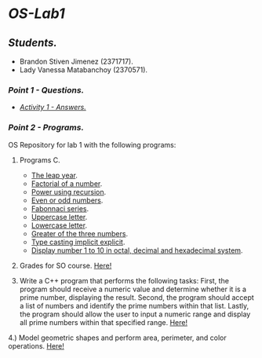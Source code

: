 # ***OS-Lab1***

## ***Students.***
- Brandon Stiven Jimenez (2371717).
- Lady Vanessa Matabanchoy (2370571).

### ***Point 1 - Questions.***

   - [_Activity 1 - Answers._](https://github.com/matabanchoylady543/OS-Lab1/blob/main/Point1.md)

### ***Point 2 - Programs.***

OS Repository for lab 1 with the following programs: 

1. Programs C.
   - [The leap year](https://github.com/matabanchoylady543/OS-Lab1/blob/main/year.c).
   - [Factorial of a number](https://github.com/matabanchoylady543/OS-Lab1/blob/main/factorial.c).
   - [Power using recursion](https://github.com/matabanchoylady543/OS-Lab1/blob/main/pow.c).
   - [Even or odd numbers](https://github.com/matabanchoylady543/OS-Lab1/blob/main/even_odd.c).
   - [Fabonnaci series](https://github.com/matabanchoylady543/OS-Lab1/blob/main/fibonacci.c).
   - [Uppercase letter](https://github.com/matabanchoylady543/OS-Lab1/blob/main/uppercase.c).
   - [Lowercase letter](https://github.com/matabanchoylady543/OS-Lab1/blob/main/lowercase.c).
   - [Greater of the three numbers](https://github.com/matabanchoylady543/OS-Lab1/blob/main/greater.c).
   - [Type casting implicit explicit](https://github.com/matabanchoylady543/OS-Lab1/blob/main/implicit_explicit.c).
   - [Display number 1 to 10 in octal, decimal and hexadecimal system](https://github.com/matabanchoylady543/OS-Lab1/blob/main/dec_octal_hex.c).


2. Grades for SO course. [Here!](https://github.com/matabanchoylady543/OS-Lab1/blob/main/point2_2.c)

3. Write a C++ program that performs the following tasks: First, the program should receive a numeric value and determine whether it is a prime number, displaying the result. Second, the program should accept a list of numbers and identify the prime numbers within that list. Lastly, the program should allow the user to input a numeric range and display all prime numbers within that specified range. [Here!](https://github.com/matabanchoylady543/OS-Lab1/blob/main/prime_number.cpp)

4.) Model geometric shapes and perform area, perimeter, and color operations. [Here!](https://github.com/matabanchoylady543/OS-Lab1/tree/main/Point4)
